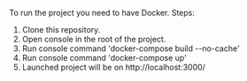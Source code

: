 To run the project you need to have Docker.
Steps:
  1. Clone this repository.
  2. Open console in the root of the project.
  3. Run console command 'docker-compose build --no-cache'
  4. Run console command 'docker-compose up'
  5. Launched project will be on http://localhost:3000/
